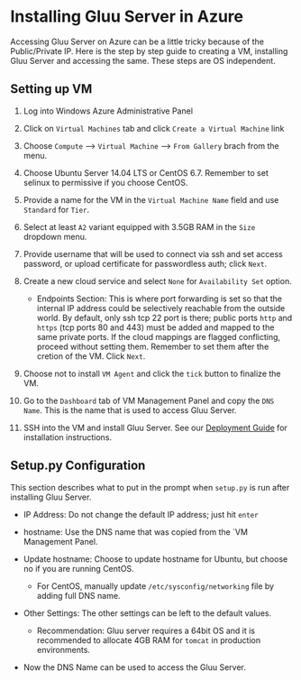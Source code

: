 # Installing Gluu Server in Azure
Accessing Gluu Server on Azure can be a little tricky because of the Public/Private IP. Here is the step by step guide to creating a VM, installing Gluu Server and accessing the same.
These steps are OS independent.
## Setting up VM
1. Log into Windows Azure Administrative Panel

2. Click on `Virtual Machines` tab and click `Create a Virtual Machine` link

3. Choose `Compute` --> `Virtual Machine` --> `From Gallery` brach from the menu.

4. Choose Ubuntu Server 14.04 LTS or CentOS 6.7. Remember to set selinux to permissive if you choose CentOS.

5. Provide a name for the VM in the `Virtual Machine Name` field and use `Standard` for `Tier`.

6. Select at least `A2` variant equipped with 3.5GB RAM in the `Size` dropdown menu.

7. Provide username that will be used to connect via ssh and set access password, or upload certificate for passwordless auth; click `Next`.

8. Create a new cloud service and select `None` for `Availability Set` option.
	* Endpoints Section: This is  where port forwarding is set so that the internal IP address could be selectively reachable from the outside world. By default, only ssh tcp 22 port is there; public ports `http` and `https` (tcp ports 80 and 443) must be added and mapped to the same private ports. If the cloud mappings are flagged conflicting, proceed without setting them. Remember to set them after the cretion of the VM. Click `Next`.

9. Choose not to install `VM Agent` and click the `tick` button to finalize the VM.

10. Go to the `Dashboard` tab of VM Management Panel and copy the `DNS Name`. This is the name that is used to access Gluu Server.

11. SSH into the VM and install Gluu Server. See our [Deployment Guide](http://www.gluu.org/docs/admin-guide/deployment/) for installation instructions.

## Setup.py Configuration
This section describes what to put in the prompt when `setup.py` is run after installing Gluu Server. 

* IP Address: Do not change the default IP address; just hit `enter`

* hostname: Use the DNS name that was copied from the `VM Management Panel.

* Update hostname: Choose to update hostname for Ubuntu, but choose no if you are running CentOS.
	* For CentOS, manually update `/etc/sysconfig/networking` file by adding full DNS name.

* Other Settings: The other settings can be left to the default values.
	* Recommendation: Gluu server requires a 64bit OS and it is recommended to allocate 4GB RAM for `tomcat` in production environments.

* Now the DNS Name can be used to access the Gluu Server.
